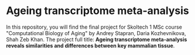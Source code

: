 # Ageing transcriptome meta-analysis
In this repository, you will find the final project for Skoltech 1 MSc course "Computational Biology of Aging" by Andrey Stapran, Daria Kozhevnikova, Shah Zeb Khan. The project full title: **Ageing transcriptome meta-analysis reveals similarities and differences between key mammalian tissue**. 
